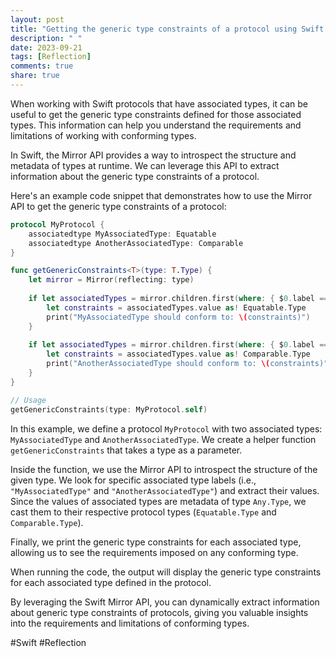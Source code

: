 ```yaml
---
layout: post
title: "Getting the generic type constraints of a protocol using Swift Mirror API"
description: " "
date: 2023-09-21
tags: [Reflection]
comments: true
share: true
---
```


When working with Swift protocols that have associated types, it can be useful to get the generic type constraints defined for those associated types. This information can help you understand the requirements and limitations of working with conforming types.

In Swift, the Mirror API provides a way to introspect the structure and metadata of types at runtime. We can leverage this API to extract information about the generic type constraints of a protocol.

Here's an example code snippet that demonstrates how to use the Mirror API to get the generic type constraints of a protocol:

```swift
protocol MyProtocol {
    associatedtype MyAssociatedType: Equatable
    associatedtype AnotherAssociatedType: Comparable
}

func getGenericConstraints<T>(type: T.Type) {
    let mirror = Mirror(reflecting: type)
    
    if let associatedTypes = mirror.children.first(where: { $0.label == "MyAssociatedType" }) {
        let constraints = associatedTypes.value as! Equatable.Type
        print("MyAssociatedType should conform to: \(constraints)")
    }
    
    if let associatedTypes = mirror.children.first(where: { $0.label == "AnotherAssociatedType" }) {
        let constraints = associatedTypes.value as! Comparable.Type
        print("AnotherAssociatedType should conform to: \(constraints)")
    }
}

// Usage
getGenericConstraints(type: MyProtocol.self)
```

In this example, we define a protocol `MyProtocol` with two associated types: `MyAssociatedType` and `AnotherAssociatedType`. We create a helper function `getGenericConstraints` that takes a type as a parameter.

Inside the function, we use the Mirror API to introspect the structure of the given type. We look for specific associated type labels (i.e., `"MyAssociatedType"` and `"AnotherAssociatedType"`) and extract their values. Since the values of associated types are metadata of type `Any.Type`, we cast them to their respective protocol types (`Equatable.Type` and `Comparable.Type`).

Finally, we print the generic type constraints for each associated type, allowing us to see the requirements imposed on any conforming type.

When running the code, the output will display the generic type constraints for each associated type defined in the protocol.

By leveraging the Swift Mirror API, you can dynamically extract information about generic type constraints of protocols, giving you valuable insights into the requirements and limitations of conforming types.

#Swift #Reflection